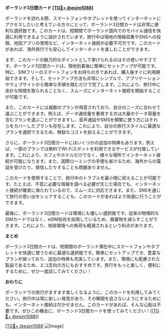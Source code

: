 **ポーランド3日間カード [[TG💪+ @esim1088](https://t.me/s/esim1088)]**

ポーランドを訪れる際、スマートフォンやタブレットを使ってインターネットにアクセスしたいと考えている方々にとって、ポーランド3日間カードは非常に便利な選択肢です。このカードは、短期間でポーランド国内でのモバイル通信を快適に利用できるように設計されています。旅行中は現地の情報収集やSNSへの投稿、地図アプリの使用など、インターネット接続が必要不可欠です。このカードがあれば、海外旅行でも安心してインターネットを楽しむことができます。

まず、このカードの魅力的なポイントとして挙げられるのはその使いやすさです。ポーランド3日間カードは、現地到着後に簡単にセットアップが可能です。特に、SIMフリーのスマートフォンをお持ちの方であれば、購入後すぐに利用開始できます。そして、セットアップ方法も非常にシンプルで、アプリケーションやウェブサイトから簡単な手順を踏むだけで完了します。これにより、旅行中に余計な時間を取られることなく、スムーズにインターネット接続を開始することが可能です。

また、このカードには複数のプランが用意されており、自分のニーズに合わせて選ぶことができます。例えば、データ通信量を重視する方は大量のデータ容量を含むプランを選ぶことができますし、音声通話やSMSを頻繁に使う方にはそれらをカバーしたプランも存在します。これにより、自分の旅行スタイルに最適なプランを選択できるため、無駄なコストを抑えることができます。

さらに、ポーランド3日間カードにはいくつかの追加の特典もあります。例えば、一部のプランでは無料でWi-Fiスポットを利用できるサービスが付属しています。これにより、カフェやホテルだけでなく、様々な場所でインターネット接続が可能になります。また、国際ローミングの手間も省けるため、海外からの電話を受けたり、発信したりすることも問題ありません。

このカードを使用することで、旅行中のトラブルを最小限に抑えることが可能です。たとえば、不意に必要な情報を調べる必要が生じた場合でも、インターネット接続が確実に保たれているので、スムーズに対応できます。また、SNSを通じて旅行の思い出をシェアすることも、このカードがあればより快適に行うことができます。

最後に、ポーランド3日間カードは環境にも優しい選択肢です。従来の物理的なSIMカードではなく、eSIM技術を採用しているため、廃棄物を減らすことができます。これにより、地球環境への負荷も軽減されるという利点があります。

**まとめ**

ポーランド3日間カードは、短期間のポーランド滞在中にスマートフォンやタブレットを快適に使うために最適な選択肢です。簡単にセットアップでき、豊富なプランが揃っており、追加の特典も充実しています。また、環境にも配慮された製品であるため、エコ志向の方にもおすすめです。旅行をもっと楽しく、便利にするために、ぜひ一度試してみてください！

**おわりに**

ポーランドでの旅行がますます楽しくなるように、このカードを利用してみてください。旅行中は常に新しい発見があり、その瞬間を逃さないようにするためにも、インターネット接続は欠かせません。このカードがあれば、そんな心配は不要です。ぜひこの機会に、ポーランド3日間カードを使ってみてください！([[TG💪+ @esim1088](https://t.me/s/esim1088)])

[[TG💪+ @esim1088](https://t.me/s/esim1088) ![Image](https://i.postimg.cc/Y0z9fWf4/image.png)]
